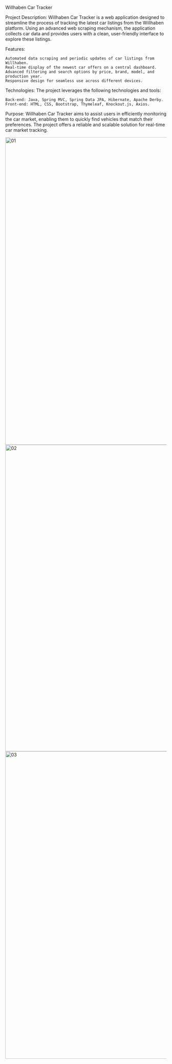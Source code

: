 Willhaben Car Tracker

Project Description:
Willhaben Car Tracker is a web application designed to streamline the process of tracking the latest car listings from the Willhaben platform. Using an advanced web scraping mechanism, the application collects car data and provides users with a clean, user-friendly interface to explore these listings.

Features:

    Automated data scraping and periodic updates of car listings from Willhaben.
    Real-time display of the newest car offers on a central dashboard.
    Advanced filtering and search options by price, brand, model, and production year.
    Responsive design for seamless use across different devices.

Technologies:
The project leverages the following technologies and tools:

    Back-end: Java, Spring MVC, Spring Data JPA, Hibernate, Apache Derby.
    Front-end: HTML, CSS, Bootstrap, Thymeleaf, Knockout.js, Axios.

Purpose:
Willhaben Car Tracker aims to assist users in efficiently monitoring the car market, enabling them to quickly find vehicles that match their preferences. The project offers a reliable and scalable solution for real-time car market tracking.



<img width="960" alt="01" src="https://github.com/user-attachments/assets/21da5a99-bb19-4791-be3b-6da8b8c0d0df">
<img width="957" alt="02" src="https://github.com/user-attachments/assets/b3a8a969-0a6a-4519-8965-016d59641e42">
<img width="960" alt="03" src="https://github.com/user-attachments/assets/139a4179-3ceb-43f7-ae6e-db49b009890f">
